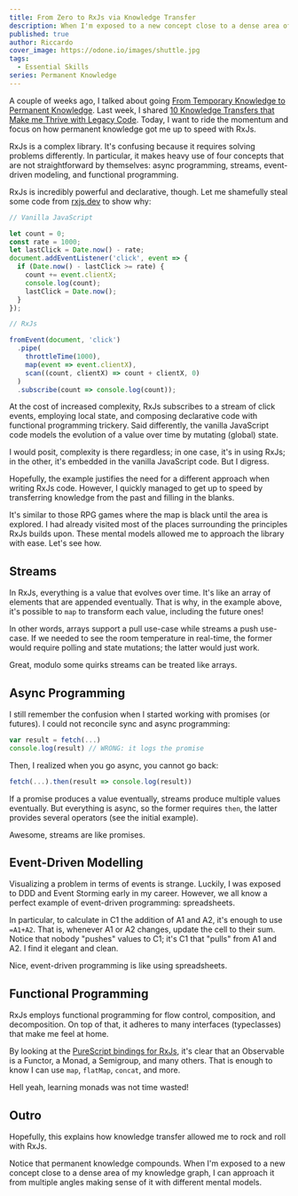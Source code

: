 ```yaml
---
title: From Zero to RxJs via Knowledge Transfer
description: When I'm exposed to a new concept close to a dense area of my knowledge graph, I can approach it from multiple angles using different mental models.
published: true
author: Riccardo
cover_image: https://odone.io/images/shuttle.jpg
tags:
  - Essential Skills
series: Permanent Knowledge
---
```


A couple of weeks ago, I talked about going [From Temporary Knowledge to Permanent Knowledge](https://odone.io/posts/2020-10-01-from-temporary-knowledge-to-permanent-knowledge/). Last week, I shared [10 Knowledge Transfers that Make me Thrive with Legacy Code](https://odone.io/posts/2020-10-09-10-knowledge-transfers-that-make-me-thrive-with-legacy-code/). Today, I want to ride the momentum and focus on how permanent knowledge got me up to speed with RxJs.

RxJs is a complex library. It's confusing because it requires solving problems differently. In particular, it makes heavy use of four concepts that are not straightforward by themselves: async programming, streams, event-driven modeling, and functional programming.

RxJs is incredibly powerful and declarative, though. Let me shamefully steal some code from [rxjs.dev](https://rxjs.dev/guide/overview) to show why:

```js
// Vanilla JavaScript

let count = 0;
const rate = 1000;
let lastClick = Date.now() - rate;
document.addEventListener('click', event => {
  if (Date.now() - lastClick >= rate) {
    count += event.clientX;
    console.log(count);
    lastClick = Date.now();
  }
});

// RxJs

fromEvent(document, 'click')
  .pipe(
    throttleTime(1000),
    map(event => event.clientX),
    scan((count, clientX) => count + clientX, 0)
  )
  .subscribe(count => console.log(count));
```

At the cost of increased complexity, RxJs subscribes to a stream of click events, employing local state, and composing declarative code with functional programming trickery. Said differently, the vanilla JavaScript code models the evolution of a value over time by mutating (global) state.

I would posit, complexity is there regardless; in one case, it's in using RxJs; in the other, it's embedded in the vanilla JavaScript code. But I digress.

Hopefully, the example justifies the need for a different approach when writing RxJs code. However, I quickly managed to get up to speed by transferring knowledge from the past and filling in the blanks.

It's similar to those RPG games where the map is black until the area is explored. I had already visited most of the places surrounding the principles RxJs builds upon. These mental models allowed me to approach the library with ease. Let's see how.

## Streams

In RxJs, everything is a value that evolves over time. It's like an array of elements that are appended eventually. That is why, in the example above, it's possible to `map` to transform each value, including the future ones!

In other words, arrays support a pull use-case while streams a push use-case. If we needed to see the room temperature in real-time, the former would require polling and state mutations; the latter would just work.

Great, modulo some quirks streams can be treated like arrays.

## Async Programming

I still remember the confusion when I started working with promises (or futures). I could not reconcile sync and async programming:

```js
var result = fetch(...)
console.log(result) // WRONG: it logs the promise
```

Then, I realized when you go async, you cannot go back:

```js
fetch(...).then(result => console.log(result))
```

If a promise produces a value eventually, streams produce multiple values eventually. But everything is async, so the former requires `then`, the latter provides several operators (see the initial example).

Awesome, streams are like promises.

## Event-Driven Modelling

Visualizing a problem in terms of events is strange. Luckily, I was exposed to DDD and Event Storming early in my career. However, we all know a perfect example of event-driven programming: spreadsheets.

In particular, to calculate in C1 the addition of A1 and A2, it's enough to use `=A1+A2`. That is, whenever A1 or A2 changes, update the cell to their sum. Notice that nobody "pushes" values to C1; it's C1 that "pulls" from A1 and A2. I find it elegant and clean.

Nice, event-driven programming is like using spreadsheets.

## Functional Programming

RxJs employs functional programming for flow control, composition, and decomposition. On top of that, it adheres to many interfaces (typeclasses) that make me feel at home.

By looking at the [PureScript bindings for RxJs](https://pursuit.purescript.org/packages/purescript-rx/2.0.0/docs/Rx.Observable), it's clear that an Observable is a Functor, a Monad, a Semigroup, and many others. That is enough to know I can use `map`, `flatMap`, `concat`, and more.

Hell yeah, learning monads was not time wasted!

## Outro

Hopefully, this explains how knowledge transfer allowed me to rock and roll with RxJs.

Notice that permanent knowledge compounds. When I'm exposed to a new concept close to a dense area of my knowledge graph, I can approach it from multiple angles making sense of it with different mental models.
